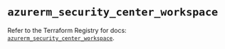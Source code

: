 # `azurerm_security_center_workspace`

Refer to the Terraform Registry for docs: [`azurerm_security_center_workspace`](https://registry.terraform.io/providers/hashicorp/azurerm/4.13.0/docs/resources/security_center_workspace).
